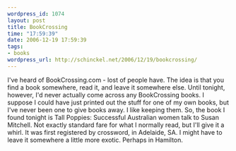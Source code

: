 ```yaml
--- 
wordpress_id: 1074
layout: post
title: BookCrossing
time: "17:59:39"
date: 2006-12-19 17:59:39
tags: 
- books
wordpress_url: http://schinckel.net/2006/12/19/bookcrossing/
---
```

I've heard of BookCrossing.com - lost of people have. The idea is that you find a book somewhere, read it, and leave it somewhere else. Until tonight, however, I'd never actually come across any BookCrossing books. I suppose I could have just printed out the stuff for one of my own books, but I've never been one to give books away. I like keeping them. So, the book I found tonight is Tall Poppies: Successful Australian women talk to Susan Mitchell. Not exactly standard fare for what I normally read, but I'll give it a whirl. It was first registered by crossword, in Adelaide, SA. I might have to leave it somewhere a little more exotic. Perhaps in Hamilton. 
